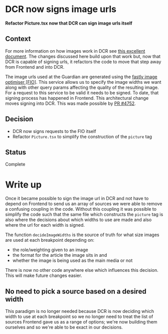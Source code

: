 # DCR now signs image urls

**Refactor Picture.tsx now that DCR can sign image urls itself**

## Context

For more information on how images work in DCR see [this excellent document](https://github.com/guardian/dotcom-rendering/blob/main/dotcom-rendering/docs/architecture/027-pictures.md). The changes discussed here build upon that work but, now that DCR is capable of signing urls, it refactors the code to move that step away from Frontend and into DCR.

The image urls used at the Guardian are generated using the [fastly image optimiser [FIO]](https://developer.fastly.com/reference/io/). This service allows us to specify the image widths we want along with other query params affecting the quality of the resulting image.
For a request to this service to be valid it needs to be signed. To date, that signing process has happened in Frontend. This architectural change moves signing into DCR. This was made possible by [PR #4752](https://github.com/guardian/dotcom-rendering/issues/4752).

## Decision

-   DCR now signs requests to the FIO itself
-   Refactor `Picture.tsx` to simplify the construction of the `picture` tag

## Status

Complete

# Write up

Once it became possible to sign the image url in DCR and not have to depend on Frontend to send us an array of sources we were able to remove a confusing coupling in the code. Without this coupling it was possible to simplify the code such that the same file which constructs the `picture` tag is also where the decisions about which widths to use are made and also where the url for each width is signed.

The function `decideImageWidths` is the source of truth for what size images are used at each breakpoint depending on:

-   the role/weighting given to an image
-   the format for the article the image sits in and
-   whether the image is being used as the main media or not

There is now no other code anywhere else which influences this decision. This will make future changes easier.

## No need to pick a source based on a desired width

This paradigm is no longer needed because DCR is now deciding which width to use at each breakpoint so we no longer need to treat the list of sources Frontend gave us as a range of options; we're now building them ourselves and so we're able to be exact in our decisions.
